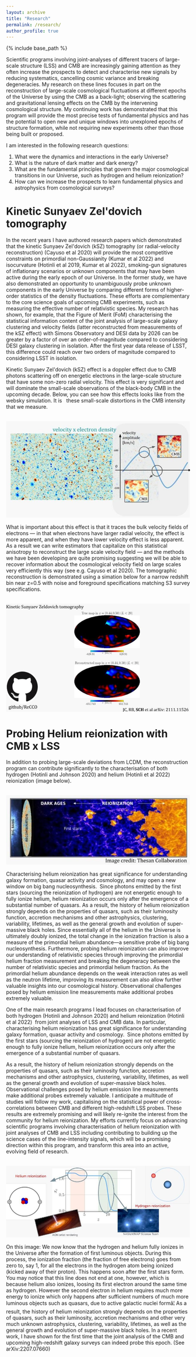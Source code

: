 ```yaml
---
layout: archive
title: "Research"
permalink: /research/
author_profile: true
---
```


{% include base_path %}

Scientific programs involving joint-analyses of different tracers of large-scale structure (LSS) and CMB are increasingly gaining attention as they often increase the prospects to detect and characterise new signals by reducing systematics, cancelling cosmic variance and breaking degeneracies. 
My research on these lines focuses in part on the reconstruction of large-scale cosmological fluctuations at different epochs of the Universe by using the CMB as a back-light; observing the scattering and gravitational lensing effects on the CMB by the intervening cosmological structure. My continuing work has demonstrated that this program will provide the most precise tests of fundamental physics and has the potential to open new and unique windows into unexplored epochs of structure formation, while not requiring new experiments other than those being built or proposed. 

I am interested in the following research questions: 
1. What were the dynamics and interactions in the early Universe? 
2. What is the nature of dark matter and dark energy? 
3. What are the fundamental principles that govern the major cosmological transitions in our Universe, such as hydrogen and helium reionization? 
4. How can we increase the prospects to learn fundamental physics and astrophysics from cosmological surveys? 

# Kinetic Sunyaev Zel'dovich tomography

In the recent years I have authored research papers which demonstrated that the kinetic Sunyaev Zel'dovich (kSZ) tomography (or radial-velocity reconstruction) (Cayuso et al 2020) will provide the most competitive constraints on primordial non-Gaussianity (Kumar et al 2022) and isocurvature (Hotinli et al 2019, Kumar et al 2022), smoking-gun signatures of inflationary scenarios or unknown components that may have been active during the early epoch of our Universe. In the former study, we have also demonstrated an opportunity to unambiguously probe unknown components in the early Universe by comparing different forms of higher-order statistics of the density fluctuations. These efforts are complementary to the core science goals of upcoming CMB experiments, such as measuring the effective number of relativistic species. My research has shown, for example, that the Figure of Merit (FoM) characterising the statistical information content of the joint analysis of large-scale galaxy clustering and velocity fields (latter reconstructed from measurements of the kSZ effect) with Simons Observatory and DESI data by 2026 can be greater by a factor of over an order-of-magnitude compared to considering DESI galaxy clustering in isolation. After the first year data release of LSST, this difference could reach over two orders of magnitude compared to considering LSST in isolation.

Kinetic Sunyaev Zel'dovich (kSZ) effect is a doppler effect due to CMB photons scattering off on energetic electrons in the large-scale structure that have some non-zero radial velocity. This effect is very significant and will dominate the small-scale observations of the black-body CMB in the upcoming decade. Below, you can see how this effects looks like from the websky simulation. It is   these small-scale distortions in the CMB intensity that we measure.

<br/><img src='img1_1669214559713_0.jpg'>

What is important about this effect is that it traces the bulk velocity fields of electrons — in that when electrons have larger radial velocity, the effect is more apparent, and when they have lower velocity effect is less apparent. As a result we can write estimators that capitalize on this statistical anisotropy to reconstruct the large scale velocity field — and the methods we have been developing are quite promising suggesting we will be able to recover information about the cosmological velocity field on large scales very efficiently this way (see e.g. Cayuso et al 2020). The tomographic reconstruction is demonstrated using a simation below for a narrow redshift bin near z=0.5 with noise and foreground specifications matching S3 survey specifications.

<br/><img src='selim-hotinli-imperial-research-fellowship_1669244802034_0.jpg'>

# Probing Helium reionization with CMB x LSS

In addition to probing large-scale deviations from LCDM, the reconstruction program can contribute significantly to the characterisation of both hydrogen (Hotinli and Johnson 2020) and helium (Hotinli et al 2022) reionization (image below).

<br/><img src='selim-hotinli-imperial-research-fellowship-1_1669245023933_0.jpg'>

Characterising helium reionization has great significance for understanding galaxy formation, quasar activity and cosmology, and may open a new window on big bang nucleosynthesis.  Since photons emitted by the first stars (sourcing the reionization of hydrogen) are not energetic enough to fully ionize helium, helium reionization occurs only after the emergence of a substantial number of quasars. As a result, the history of helium reionization strongly depends on the properties of quasars, such as their luminosity function, accretion mechanisms and other astrophysics, clustering, variability, lifetimes, as well as the general growth and evolution of super-massive black holes. Since essentially all of the helium in the Universe is ultimately doubly ionized, the total change in the ionization fraction is also a measure of the primordial helium abundance—a sensitive probe of big bang nucleosynthesis. Furthermore, probing helium reionization can also improve our understanding of relativistic species through improving the primordial helium fraction measurement and breaking the degeneracy between the number of relativistic species and primordial helium fraction. As the primordial helium abundance depends on the weak interaction rates as well as the neutron lifetime, improving its measurement can also allow further valuable insights into our cosmological history. Observational challenges posed by helium emission line measurements make additional probes extremely valuable.

One of the main research programs I lead focuses on characterisation of both hydrogen (Hotinli and Johnson 2020) and helium reionization (Hotinli et al 2022)  from joint analyses of LSS and CMB data. In particular, characterising helium reionization has great significance for understanding galaxy formation, quasar activity and cosmology.  Since photons emitted by the first stars (sourcing the reionization of hydrogen) are not energetic enough to fully ionize helium, helium reionization occurs only after the emergence of a substantial number of quasars.

As a result, the history of helium reionization strongly depends on the properties of quasars, such as their luminosity function, accretion mechanisms and other astrophysics, clustering, variability, lifetimes, as well as the general growth and evolution of super-massive black holes. Observational challenges posed by helium emission line measurements make additional probes extremely valuable. I anticipate a multitude of studies will follow my work, capitalising on the statistical power of cross-correlations between CMB and different high-redshift LSS probes. These results are extremely promising and will likely re-ignite the interest from the community for helium reionization. My efforts currently focus on advancing scientific programs involving characterisation of helium reionization with joint analyses of CMB and LSS including contributing to building up the science cases of the line-intensity signals, which will be a promising direction within this program, and transform this area into an active, evolving field of research. 

<br/><img src='selim-hotinli-imperial-research-fellowship-2_1669245332786_0.jpg'>

On this image: We now know that the hydrogen and helium fully ionizes in the Universe after the formation of first luminous objects. During this process, the ionization fraction (the fraction of free electrons) goes from zero to, say 1, for all the electrons in the hydrogen atom being ionized (kicked away of their proton). This happens soon after the first stars form. You may notice that this line does not end at one, however, which is because helium also ionizes, loosing its first electron around the same time as hydrogen. However the second electron in helium requires much more energy to ionize which only happens after sufficient numbers of much more luminous objects such as quasars, due to active galactic nuclei formâ¦ As a result, the history of helium reionization strongly depends on the properties of quasars, such as their luminosity, accretion mechanisms and other very much unknown astrophysics, clustering, variability, lifetimes, as well as the general growth and evolution of super-massive black holes. In a recent work, I have shown for the first time that the joint analysis of the CMB and upcoming high-redshift galaxy surveys can indeed probe this epoch. (See arXiv:2207.07660)
